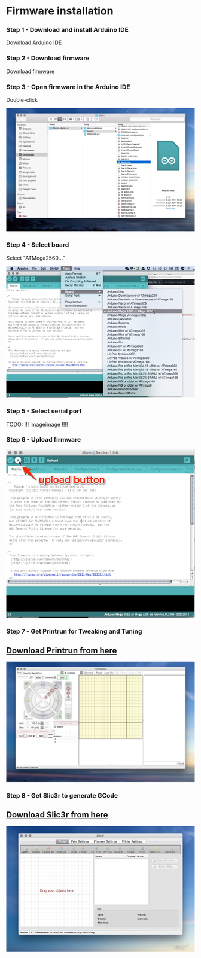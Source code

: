 # Firmware installation

### Step 1 - Download and install Arduino IDE

[Download Arduino IDE](http://arduino.cc/en/Main/Software)

### Step 2 - Download firmware

[Download firmware](https://raw.githubusercontent.com/MincheeLab/MakeYourOwn3DPrinter/master/firmware/Marlin-Marlin_v1.zip)

### Step 3 - Open firmware in the Arduino IDE

Double-click

![](https://raw.githubusercontent.com/MincheeLab/MakeYourOwn3DPrinter/master/images/arduino-open-marlinino.jpg)

### Step 4 - Select board

Select "ATMega2560..."

![](https://raw.githubusercontent.com/MincheeLab/MakeYourOwn3DPrinter/master/images/arduino-select-board.jpg)

### Step 5 - Select serial port

TODO: !!! imageimage !!!!

### Step 6 - Upload firmware

![](https://raw.githubusercontent.com/MincheeLab/MakeYourOwn3DPrinter/master/images/arduino-upload.jpg)

### Step 7 - Get Printrun for Tweaking and Tuning

## [Download Printrun from here](http://koti.kapsi.fi/~kliment/printrun/)

![](https://raw.githubusercontent.com/MincheeLab/MakeYourOwn3DPrinter/master/images/Pronterface.jpg)

### Step 8 - Get Slic3r to generate GCode

## [Download Slic3r from here](http://slic3r.org/)

![](https://raw.githubusercontent.com/MincheeLab/MakeYourOwn3DPrinter/master/images/Slic3r.jpg)
